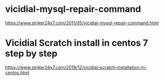 # vicidial-mysql-repair-command
<url>https://www.striker24x7.com/2011/05/vicidial-mysql-repair-command.html</url>
# Vicidial Scratch install in centos 7 step by step
<url>https://www.striker24x7.com/2019/12/vicidial-scratch-installation-in-centos.html</url>
